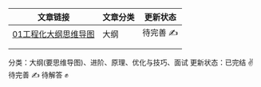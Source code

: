 | 文章链接                                                     | 文章分类 | 更新状态 |
| ------------------------------------------------------------ | -------- | -------- |
| [01工程化大纲思维导图](https://github.com/xzhuling/Front_end_knowledge_outline/blob/main/Engineer/01%E5%B7%A5%E7%A8%8B%E5%8C%96%E5%A4%A7%E7%BA%B2%E6%80%9D%E7%BB%B4%E5%AF%BC%E5%9B%BE.md) | 大纲     | 待完善 ✍️ |
|                                                              |          |          |
|                                                              |          |          |

分类：大纲(要思维导图)、进阶、原理、优化与技巧、面试
更新状态：已完结 ✌️ 待完善 ✍️ 待解答 ✊

